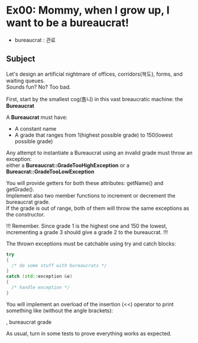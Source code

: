 # Ex00: Mommy, when I grow up, I want to be a bureaucrat!

* bureaucrat : 관료

## Subject

Let's design an artificial nightmare of offices, corridors(복도), forms, and waiting queues.  
Sounds fun?  No? Too bad.  

First, start by the smallest cog(톱니) in this vast breaucratic machine: the **Bureaucrat**  

A **Bureaucrat** must have:
- A constant name  
- A grade that ranges from 1(highest possible grade) to 150(lowest possible grade)  

Any attempt to instantiate a Bureaucrat using an invalid grade must throw an exception:  
either a **Bureaucrat::GradeTooHighException** or a **Bureacrat::GradeTooLowException**  

You will provide getters for both these attributes: getName() and getGrade().  
Implement also two member functions to increment or decrement the bureaucrat grade.  
If the grade is out of range, both of them will throw the same exceptions as the constructor.  

!!!
Remember. Since grade 1 is the highest one and 150 the lowest, incrementing a grade 3 should give a grade 2 to the bureaucrat. 
!!!

The thrown exceptions must be catchable using try and catch blocks:

```c++
try 
{
  /* do some stuff with bureaucrats */
}
catch (std::exception &e)
{
  /* handle exception */
}
```

You will implement an overload of the insertion (<<) operator to print something like (without the angle brackets):  

<name>, bureaucrat grade <grade>  

As usual, turn in some tests to prove everything works as expected.  

